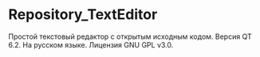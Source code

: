 # Repository_TextEditor
Простой текстовый редактор с открытым исходным кодом. 
Версия QT 6.2.
На русском языке. 
Лицензия GNU GPL v3.0.
